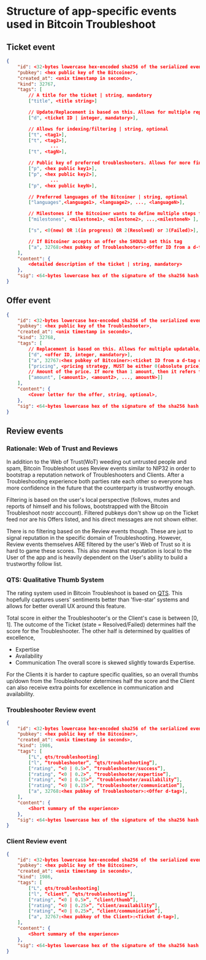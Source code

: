 # Structure of app-specific events used in Bitcoin Troubleshoot


## Ticket event
```json
{
    "id": <32-bytes lowercase hex-encoded sha256 of the serialized event data>,
    "pubkey": <hex public key of the Bitcoiner>,
    "created_at": <unix timestamp in seconds>,
    "kind": 32767,
    "tags": [
        // A title for the ticket | string, mandatory
        ["title", <title string>]

        // Update/Replacement is based on this. Allows for multiple replaceable tickets
        ["d", <ticket ID | integer, mandatory>],

        // Allows for indexing/filtering | string, optional
        ["t", <tag1>],
        ["t", <tag2>],
                ...
        ["t", <tagN>],

        // Public key of preferred troubleshooters. Allows for more fine-tuned discovery | optional
        ["p", <hex public key1>],
        ["p", <hex public key2>],
                ...
        ["p", <hex public keyN>],

        // Preferred languages of the Bitcoiner | string, optional
        ["languages",<language1>, <language2>, ..., <languageN>],

        // Milestones if the Bitcoiner wants to define multiple steps for the ticket | string, optional
        ["milestones", <milestone1>, <milestone2>, ...,<milestoneN> ],

        ["s", <0(new) OR 1(in progress) OR 2(Resolved) or 3(Failed)>],

        // If Bitcoiner accepts an offer she SHOULD set this tag
        ["a", 32768:<hex pubkey of Troubleshooter>:<Offer ID from a d-tag of an offer>],
    ],
    "content": {
        <detailed description of the ticket | string, mandatory>
    },
    "sig": <64-bytes lowercase hex of the signature of the sha256 hash of the serialized event data, which is the same as the "id" field>
}
```

## Offer event
```json
{
    "id": <32-bytes lowercase hex-encoded sha256 of the serialized event data>,
    "pubkey": <hex public key of the Troubleshooter>,
    "created_at": <unix timestamp in seconds>,
    "kind": 32768,
    "tags": [
        // Replacement is based on this. Allows for multiple updatable/replaceable offers
        ["d", <offer ID, integer, mandatory>],
        ["a", 32767:<hex pubkey of Bitcoiner>:<ticket ID from a d-tag of a ticket>, mandatory>],
        ["pricing", <pricing strategy, MUST be either 0(absolute price), 1(sats/minute) or 2(sats/milestone), integer, mandatory>],
        // Amount of the price. If more than 1 amount, then it refers to the milestones of the ticket respectively. Else refers to the sats/minute or absolute price | mandatory
        ["amount", [<amount1>, <amount2>, ..., amountN>]]
    ],
    "content": {
        <Cover letter for the offer, string, optional>, 
    },
    "sig": <64-bytes lowercase hex of the signature of the sha256 hash of the serialized event data, which is the same as the "id" field>
}
```

## Review events
### Rationale: Web of Trust and Reviews
In addition to the Web of Trust(WoT) weeding out untrusted people and spam, Bitcoin Troubleshoot
uses Review events similar to NIP32 in order to bootstrap a reputation network of Troubleshooters
and Clients. After a Troubleshooting experience both parties rate each other so everyone has more
confidence in the future that the counterparty is trustworthy enough.

Filtering is based on the user's local perspective (follows, mutes and reports of himself and
his follows, bootstrapped with the Bitcoin Troubleshoot nostr acccount).
Filtered pubkeys don't show up on the Ticket feed nor are his Offers listed,
and his direct messages are not shown either.

There is no filtering based on the Review events though. These are just to signal
reputation in the specific domain of Troubleshooting. However, Review events themselves
ARE filtered by the user's Web of Trust so it is hard to game these scores.
This also means that reputation is local to the User of the app and is heavily
dependent on the User's ability to build a trustworthy follow list.

### QTS: Qualitative Thumb System
The rating system used in Bitcoin Troubleshoot is based on [QTS](https://habla.news/u/arkinox@arkinox.tech/DLAfzJJpQDS4vj3wSleum).
This hopefully captures users' sentiments better than 'five-star' systems and 
allows for better overall UX around this feature.

Total score in either the Troubleshooter's or the Client's case is between [0, 1].
The outcome of the Ticket (state = Resolved/Failed) determines half the score
for the Troubleshooter. The other half is determined by qualities of excellence,
- Expertise
- Availability
- Communication
The overall score is skewed slightly towards Expertise.

For the Clients it is harder to capture specific qualities, so an overall thumbs up/down
from the Troubleshooter determines half the score and the Client can also receive extra
points for excellence in communication and availability.

### Troubleshooter Review event
```json
{
    "id": <32-bytes lowercase hex-encoded sha256 of the serialized event data>,
    "pubkey": <hex public key of the Bitcoiner>,
    "created_at": <unix timestamp in seconds>,
    "kind": 1986,
    "tags": [
        ["L", qts/troubleshooting]
        ["l", “troubleshooter”, “qts/troubleshooting”],
        ["rating", “<0 | 0.5>”, “troubleshooter/success”], 
        ["rating", “<0 | 0.2>”, “troubleshooter/expertise”], 
        ["rating", “<0 | 0.15>”, “troubleshooter/availability”], 
        ["rating", “<0 | 0.15>”, “troubleshooter/communication”], 
        ["a", 32768:<hex pubkey of Troubleshooter>:<Offer d-tag>],
    ],
    "content": {
        <Short summary of the experience>
    },
    "sig": <64-bytes lowercase hex of the signature of the sha256 hash of the serialized event data, which is the same as the "id" field>
}
```

### Client Review event
```json
{
    "id": <32-bytes lowercase hex-encoded sha256 of the serialized event data>,
    "pubkey": <hex public key of the Bitcoiner>,
    "created_at": <unix timestamp in seconds>,
    "kind": 1986,
    "tags": [
        ["L", qts/troubleshooting]
        ["l", “client”, “qts/troubleshooting”],
        ["rating", “<0 | 0.5>”, “client/thumb”], 
        ["rating", “<0 | 0.25>”, “client/availability”], 
        ["rating", “<0 | 0.25>”, “client/communication”], 
        ["a", 32767:<hex pubkey of the Client>:<Ticket d-tag>],
    ],
    "content": {
        <Short summary of the experience>
    },
    "sig": <64-bytes lowercase hex of the signature of the sha256 hash of the serialized event data, which is the same as the "id" field>
}
```

